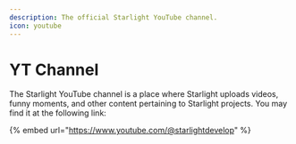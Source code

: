 ```yaml
---
description: The official Starlight YouTube channel.
icon: youtube
---
```


# YT Channel

The Starlight YouTube channel is a place where Starlight uploads videos, funny moments, and other content pertaining to Starlight projects. You may find it at the following link:



{% embed url="https://www.youtube.com/@starlightdevelop" %}
